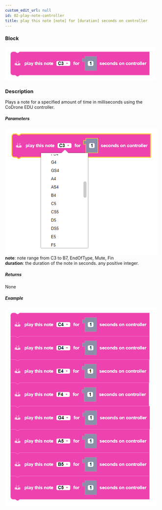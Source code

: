 ```yaml
---
custom_edit_url: null
id: 02-play-note-controller
title: play this note [note] for [duration] seconds on controller
---
```


### Block

![controller buzzer block image](play_note_controller.PNG)<br />

### Description

Plays a note for a specified amount of time in milliseconds using the CoDrone EDU controller.

##### Parameters
![controller buzzer block image](play_note_controller_params.PNG) <br />
**note**: note range from C3 to B7, EndOfType, Mute, Fin <br />
**duration**: the duration of the note in seconds. any positive integer.

##### Returns

None

##### Example

![drone buzzer example](play_note_controller_example.PNG)
